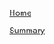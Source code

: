 [Home](https://github.com/LimeStreem/MagicalFPS/wiki)

[Summary](https://github.com/LimeStreem/MagicalFPS/wiki/Summary)